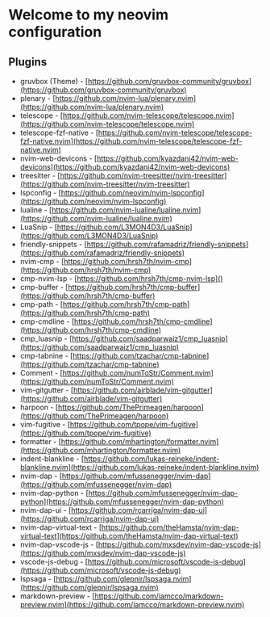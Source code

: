 # Welcome to my neovim configuration

## Plugins
- gruvbox (Theme) - [https://github.com/gruvbox-community/gruvbox](https://github.com/gruvbox-community/gruvbox)
- plenary - [https://github.com/nvim-lua/plenary.nvim](https://github.com/nvim-lua/plenary.nvim)
- telescope - [https://github.com/nvim-telescope/telescope.nvim](https://github.com/nvim-telescope/telescope.nvim)
- telescope-fzf-native - [https://github.com/nvim-telescope/telescope-fzf-native.nvim](https://github.com/nvim-telescope/telescope-fzf-native.nvim)
- nvim-web-devicons - [https://github.com/kyazdani42/nvim-web-devicons](https://github.com/kyazdani42/nvim-web-devicons)
- treesitter - [https://github.com/nvim-treesitter/nvim-treesitter](https://github.com/nvim-treesitter/nvim-treesitter)
- lspconfig - [https://github.com/neovim/nvim-lspconfig](https://github.com/neovim/nvim-lspconfig)
- lualine - [https://github.com/nvim-lualine/lualine.nvim](https://github.com/nvim-lualine/lualine.nvim)
- LuaSnip - [https://github.com/L3MON4D3/LuaSnip](https://github.com/L3MON4D3/LuaSnip)
- friendly-snippets - [https://github.com/rafamadriz/friendly-snippets](https://github.com/rafamadriz/friendly-snippets)
- nvim-cmp - [https://github.com/hrsh7th/nvim-cmp](https://github.com/hrsh7th/nvim-cmp)
- cmp-nvim-lsp - [https://github.com/hrsh7th/cmp-nvim-lsp]()
- cmp-buffer - [https://github.com/hrsh7th/cmp-buffer](https://github.com/hrsh7th/cmp-buffer)
- cmp-path - [https://github.com/hrsh7th/cmp-path](https://github.com/hrsh7th/cmp-path)
- cmp-cmdline - [https://github.com/hrsh7th/cmp-cmdline](https://github.com/hrsh7th/cmp-cmdline)
- cmp_luasnip - [https://github.com/saadparwaiz1/cmp_luasnip](https://github.com/saadparwaiz1/cmp_luasnip)
- cmp-tabnine - [https://github.com/tzachar/cmp-tabnine](https://github.com/tzachar/cmp-tabnine)
- Comment - [https://github.com/numToStr/Comment.nvim](https://github.com/numToStr/Comment.nvim)
- vim-gitgutter - [https://github.com/airblade/vim-gitgutter](https://github.com/airblade/vim-gitgutter)
- harpoon - [https://github.com/ThePrimeagen/harpoon](https://github.com/ThePrimeagen/harpoon)
- vim-fugitive - [https://github.com/tpope/vim-fugitive](https://github.com/tpope/vim-fugitive)
- formatter - [https://github.com/mhartington/formatter.nvim](https://github.com/mhartington/formatter.nvim)
- indent-blankline - [https://github.com/lukas-reineke/indent-blankline.nvim](https://github.com/lukas-reineke/indent-blankline.nvim)
- nvim-dap - [https://github.com/mfussenegger/nvim-dap](https://github.com/mfussenegger/nvim-dap)
- nvim-dap-python - [https://github.com/mfussenegger/nvim-dap-python](https://github.com/mfussenegger/nvim-dap-python)
- nvim-dap-ui - [https://github.com/rcarriga/nvim-dap-ui](https://github.com/rcarriga/nvim-dap-ui)
- nvim-dap-virtual-text - [https://github.com/theHamsta/nvim-dap-virtual-text](https://github.com/theHamsta/nvim-dap-virtual-text)
- nvim-dap-vscode-js - [https://github.com/mxsdev/nvim-dap-vscode-js](https://github.com/mxsdev/nvim-dap-vscode-js)
- vscode-js-debug - [https://github.com/microsoft/vscode-js-debug](https://github.com/microsoft/vscode-js-debug)
- lspsaga - [https://github.com/glepnir/lspsaga.nvim](https://github.com/glepnir/lspsaga.nvim)
- markdown-preview - [https://github.com/iamcco/markdown-preview.nvim](https://github.com/iamcco/markdown-preview.nvim)

<!-- sudo apt install python3 python3-pip xclip ripgrep -->

<!-- npm install -g neovim bash-language-server vscode-langservers-extracted dockerfile-language-server-nodejs emmet-ls sql-language-server svelte-language-server @tailwindcss/language-server typescript typescript-language-server @volar/vue-language-server cssmodules-language-server prettier lua-fmt @astrojs/language-server -->
<!---->
<!-- pip3 install -U jedi-language-server -->
<!---->
<!-- pip3 install pynvim -->
<!---->
<!-- # Rust Analyzer -->
<!-- git clone https://github.com/rust-analyzer/rust-analyzer.git && cd rust-analyzer -->
<!---->
<!-- cargo xtask install --server -->
<!---->
<!-- # Lua Language Server -->
<!-- git clone https://github.com/sumneko/lua-language-server -->
<!---->
<!-- cd lua-language-server -->
<!---->
<!-- git submodule update --init --recursive -->
<!---->
<!-- cd 3rd/luamake -->
<!---->
<!-- ./compile/install.sh -->
<!---->
<!-- cd ../.. -->
<!---->
<!-- ./3rd/luamake/luamake rebuild -->
<!---->

<!-- Formatter -->
<!-- rust-analyzer -->
<!-- Lua language-server -->
